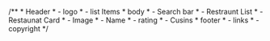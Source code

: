 /**
         * Header
         *  - logo
         *  - list Items
         * body
         *  - Search bar
         *  - Restraunt List
         *      - Restaunat Card
         *          - Image
         *          - Name
         *          - rating
         *          - Cusins
         *  footer
         *   - links
         *   - copyright
         */